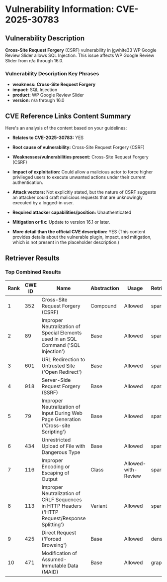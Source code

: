 # Vulnerability Information: CVE-2025-30783

## Vulnerability Description
**Cross-Site Request Forgery** (CSRF) vulnerability in jgwhite33 WP Google Review Slider allows SQL Injection. This issue affects WP Google Review Slider from n/a through 16.0.

### Vulnerability Description Key Phrases
- **weakness:** **Cross-Site Request Forgery**
- **impact:** SQL Injection
- **product:** WP Google Review Slider
- **version:** n/a through 16.0

## CVE Reference Links Content Summary
Here's an analysis of the content based on your guidelines:

*   **Relates to CVE-2025-30783:** YES

*   **Root cause of vulnerability:** Cross-Site Request Forgery (CSRF)
*   **Weaknesses/vulnerabilities present:** Cross-Site Request Forgery (CSRF)
*   **Impact of exploitation:** Could allow a malicious actor to force higher privileged users to execute unwanted actions under their current authentication.
*   **Attack vectors:** Not explicitly stated, but the nature of CSRF suggests an attacker could craft malicious requests that are unknowingly executed by a logged-in user.
*   **Required attacker capabilities/position:** Unauthenticated
*   **Mitigation or fix:** Update to version 16.1 or later.
*   **More detail than the official CVE description:** YES (This content provides details about the vulnerable plugin, impact, and mitigation, which is not present in the placeholder description.)

## Retriever Results

### Top Combined Results

| Rank | CWE ID | Name | Abstraction | Usage  | Retrievers | Individual Scores |
|------|--------|------|-------------|-------|------------|-------------------|
| 1 | 352 | Cross-Site Request Forgery (CSRF) | Compound | Allowed | sparse | 0.237 |
| 2 | 89 | Improper Neutralization of Special Elements used in an SQL Command ('SQL Injection') | Base | Allowed | sparse | 0.205 |
| 3 | 601 | URL Redirection to Untrusted Site ('Open Redirect') | Base | Allowed | sparse | 0.187 |
| 4 | 918 | Server-Side Request Forgery (SSRF) | Base | Allowed | sparse | 0.166 |
| 5 | 79 | Improper Neutralization of Input During Web Page Generation ('Cross-site Scripting') | Base | Allowed | sparse | 0.164 |
| 6 | 434 | Unrestricted Upload of File with Dangerous Type | Base | Allowed | sparse | 0.163 |
| 7 | 116 | Improper Encoding or Escaping of Output | Class | Allowed-with-Review | sparse | 0.147 |
| 8 | 113 | Improper Neutralization of CRLF Sequences in HTTP Headers ('HTTP Request/Response Splitting') | Variant | Allowed | sparse | 0.142 |
| 9 | 425 | Direct Request ('Forced Browsing') | Base | Allowed | dense | 0.527 |
| 10 | 471 | Modification of Assumed-Immutable Data (MAID) | Base | Allowed | graph | 0.003 |

